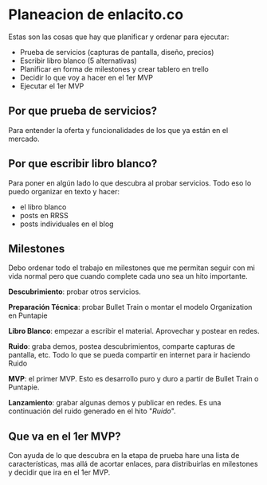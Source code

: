 # Planeacion de enlacito.co

Estas son las cosas que hay que planificar y ordenar para ejecutar:

- Prueba de servicios (capturas de pantalla, diseño, precios)
- Escribir libro blanco (5 alternativas)
- Planificar en forma de milestones y crear tablero en trello
- Decidir lo que voy a hacer en el 1er MVP
- Ejecutar el 1er MVP

## Por que prueba de servicios?

Para entender la oferta y funcionalidades de los que ya están en el mercado.

## Por que escribir libro blanco?

Para poner en algún lado lo que descubra al probar servicios. Todo eso lo puedo organizar en texto y hacer:

- el libro blanco
- posts en RRSS
- posts individuales en el blog

## Milestones

Debo ordenar todo el trabajo en milestones que me permitan seguir con mi vida normal pero que cuando complete cada uno sea un hito importante.

**Descubrimiento**: probar otros servicios.

**Preparación Técnica**: probar Bullet Train o montar el modelo Organization en Puntapie

**Libro Blanco**: empezar a escribir el material. Aprovechar y postear en redes.

**Ruido**: graba demos, postea descubrimientos, comparte capturas de pantalla, etc. Todo lo que se pueda compartir en internet para ir haciendo Ruido

**MVP**: el primer MVP. Esto es desarrollo puro y duro a partir de Bullet Train o Puntapie.

**Lanzamiento**: grabar algunas demos y publicar en redes. Es una continuación del ruido generado en el hito "*Ruido*".

## Que va en el 1er MVP?

Con ayuda de lo que descubra en la etapa de prueba hare una lista de características, mas allá de acortar enlaces, para distribuirlas en milestones y decidir que ira en el 1er MVP.